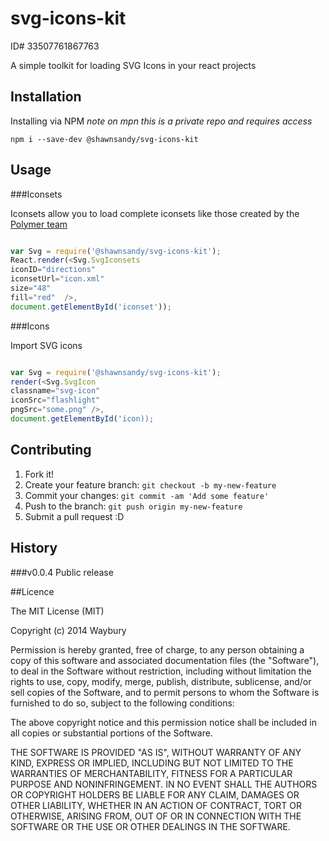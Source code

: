 # svg-icons-kit 


ID# 33507761867763


A simple toolkit for loading SVG Icons in your react projects

## Installation

Installing via NPM
*note on mpn this is a private repo and requires access*

`npm i --save-dev @shawnsandy/svg-icons-kit`

## Usage

###Iconsets

Iconsets allow you to load complete iconsets like those created by the [Polymer team ](https://github.com/Polymer/core-icons)

```js

var Svg = require('@shawnsandy/svg-icons-kit');
React.render(<Svg.SvgIconsets 
iconID="directions" 
iconsetUrl="icon.xml" 
size="48" 
fill="red"  />, 
document.getElementById('iconset'));

```

###Icons

Import SVG icons

```js

var Svg = require('@shawnsandy/svg-icons-kit');
render(<Svg.SvgIcon 
classname="svg-icon" 
iconSrc="flashlight" 
pngSrc="some.png" />, 
document.getElementById('icon));

```

## Contributing

1. Fork it!
2. Create your feature branch: `git checkout -b my-new-feature`
3. Commit your changes: `git commit -am 'Add some feature'`
4. Push to the branch: `git push origin my-new-feature`
5. Submit a pull request :D

## History

###v0.0.4 
Public release

##Licence


The MIT License (MIT)

Copyright (c) 2014 Waybury

Permission is hereby granted, free of charge, to any person obtaining a copy of this software and associated documentation files (the "Software"), to deal in the Software without restriction, including without limitation the rights to use, copy, modify, merge, publish, distribute, sublicense, and/or sell copies of the Software, and to permit persons to whom the Software is furnished to do so, subject to the following conditions:

The above copyright notice and this permission notice shall be included in all copies or substantial portions of the Software.

THE SOFTWARE IS PROVIDED "AS IS", WITHOUT WARRANTY OF ANY KIND, EXPRESS OR IMPLIED, INCLUDING BUT NOT LIMITED TO THE WARRANTIES OF MERCHANTABILITY, FITNESS FOR A PARTICULAR PURPOSE AND NONINFRINGEMENT. IN NO EVENT SHALL THE AUTHORS OR COPYRIGHT HOLDERS BE LIABLE FOR ANY CLAIM, DAMAGES OR OTHER LIABILITY, WHETHER IN AN ACTION OF CONTRACT, TORT OR OTHERWISE, ARISING FROM, OUT OF OR IN CONNECTION WITH THE SOFTWARE OR THE USE OR OTHER DEALINGS IN THE SOFTWARE.
